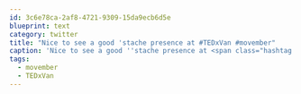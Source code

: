 ```yaml
---
id: 3c6e78ca-2af8-4721-9309-15da9ecb6d5e
blueprint: text
category: twitter
title: "Nice to see a good 'stache presence at #TEDxVan #movember"
caption: 'Nice to see a good ''stache presence at <span class="hashtag hashtag_local">#<a href="http://tweettemp.darylchymko.ca/?tag=tedxvan">TEDxVan</a> <span class="hashtag hashtag_local">#<a href="http://tweettemp.darylchymko.ca/?tag=movember">movember</a>'
tags:
  - movember
  - TEDxVan
---
```

